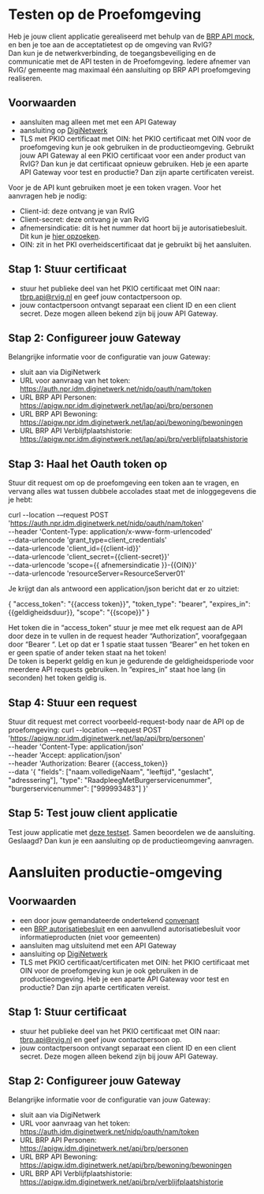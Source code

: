 # Testen op de Proefomgeving

Heb je jouw client applicatie gerealiseerd met behulp van de [BRP API mock](./how-tos/lokaal-testen), en ben je toe aan de acceptatietest op de omgeving van RvIG?  
Dan kun je de netwerkverbinding, de toegangsbeveiliging en de communicatie met de API testen in de Proefomgeving. Iedere afnemer van RvIG/ gemeente mag maximaal één aansluiting op BRP API proefomgeving realiseren.

## Voorwaarden
- aansluiten mag alleen met met een API Gateway
- aansluiting op [DigiNetwerk](https://www.logius.nl/domeinen/infrastructuur/diginetwerk/aansluiten)
- TLS met PKIO certificaat met OIN: het PKIO certificaat met OIN voor de proefomgeving kun je ook gebruiken in de productieomgeving. Gebruikt jouw API Gateway al een PKIO certificaat voor een ander product van RvIG? Dan kun je dat certificaat opnieuw gebruiken. Heb je een aparte API Gateway voor test en productie? Dan zijn aparte certificaten vereist.

Voor je de API kunt gebruiken moet je een token vragen. Voor het aanvragen heb je nodig:
-	Client-id: deze ontvang je van RvIG
-	Client-secret: deze ontvang je van RvIG
-	afnemersindicatie: dit is het nummer dat hoort bij je autorisatiebesluit. Dit kun je [hier opzoeken](https://publicaties.rvig.nl/Landelijke_tabellen/Zoekpagina_tabel_35_autorisatietabel).
-	OIN: zit in het PKI overheidscertificaat dat je gebruikt bij het aansluiten.
  
## Stap 1: Stuur certificaat
- stuur het publieke deel van het PKIO certificaat met OIN naar: tbrp.api@rvig.nl en geef jouw contactpersoon op.
- jouw contactpersoon ontvangt separaat een client ID en een client secret. Deze mogen alleen bekend zijn bij jouw API Gateway.

## Stap 2: Configureer jouw Gateway
Belangrijke informatie voor de configuratie van jouw Gateway:
- sluit aan via DigiNetwerk 
- URL voor aanvraag van het token: https://auth.npr.idm.diginetwerk.net/nidp/oauth/nam/token
- URL BRP API Personen: https://apigw.npr.idm.diginetwerk.net/lap/api/brp/personen
- URL BRP API Bewoning: https://apigw.npr.idm.diginetwerk.net/lap/api/bewoning/bewoningen
- URL BRP API Verblijfplaatshistorie: https://apigw.npr.idm.diginetwerk.net/lap/api/brp/verblijfplaatshistorie

## Stap 3: Haal het Oauth token op  
Stuur dit request om op de proefomgeving een token aan te vragen, en vervang alles wat tussen dubbele accolades staat met de inloggegevens die je hebt:  

curl --location -–request POST 'https://auth.npr.idm.diginetwerk.net/nidp/oauth/nam/token' \
--header 'Content-Type: application/x-www-form-urlencoded' \
--data-urlencode 'grant_type=client_credentials' \
--data-urlencode 'client_id={{client-id}}' \
--data-urlencode 'client_secret={{client-secret}}' \
--data-urlencode 'scope={{ afnemersindicatie }}-{{OIN}}' \
--data-urlencode 'resourceServer=ResourceServer01'
 
Je krijgt dan als antwoord een application/json bericht dat er zo uitziet:  

{
  "access_token": "{{access token}}",
  "token_type": "bearer",
  "expires_in": {{geldigheidsduur}},
  "scope": "{{scope}}"
}
 
Het token die in “access_token” stuur je mee met elk request aan de API door deze in te vullen in de request header “Authorization”, voorafgegaan door “Bearer “. Let op dat er 1 spatie staat tussen “Bearer” en het token en er geen spatie of ander teken staat na het token!  
De token is beperkt geldig en kun je gedurende de geldigheidsperiode voor meerdere API requests gebruiken. In “expires_in” staat hoe lang (in seconden) het token geldig is.

## Stap 4: Stuur een request 
Stuur dit request met correct voorbeeld-request-body naar de API op de proefomgeving:
curl --location -–request POST 'https://apigw.npr.idm.diginetwerk.net/lap/api/brp/personen' \
--header 'Content-Type: application/json' \
--header 'Accept: application/json' \
--header 'Authorization: Bearer {{access_token}} \
--data '{
  "fields": ["naam.volledigeNaam", "leeftijd", "geslacht", "adressering"],
  "type": "RaadpleegMetBurgerservicenummer",
  "burgerservicenummer": ["999993483"]
}'
 
## Stap 5: Test jouw client applicatie
Test jouw applicatie met [deze testset](https://www.rvig.nl/testsetpersoonslijstenproefomgevingBRPV). Samen beoordelen we de aansluiting. Geslaagd? Dan kun je een aansluiting op de productieomgeving aanvragen.

# Aansluiten productie-omgeving

## Voorwaarden
- een door jouw gemandateerde ondertekend [convenant](xxxx)
- een [BRP autorisatiebesluit](https://publicaties.rvig.nl/Besluiten_en_modelautorisaties/Besluiten/BRP_besluiten) en een aanvullend autorisatiebesluit voor informatieproducten (niet voor gemeenten) 
- aansluiten mag uitsluitend met een API Gateway 
- aansluiting op [DigiNetwerk](https://www.logius.nl/domeinen/infrastructuur/diginetwerk/aansluiten)
- TLS met PKIO certificaat/certificaten met OIN: het PKIO certificaat met OIN voor de proefomgeving kun je ook gebruiken in de productieomgeving. Heb je een aparte API Gateway voor test en productie? Dan zijn aparte certificaten vereist.

## Stap 1: Stuur certificaat
- stuur het publieke deel van het PKIO certificaat met OIN naar: tbrp.api@rvig.nl en geef jouw contactpersoon op.
- jouw contactpersoon ontvangt separaat een client ID en een client secret. Deze mogen alleen bekend zijn bij jouw API Gateway.

## Stap 2: Configureer jouw Gateway
Belangrijke informatie voor de configuratie van jouw Gateway:
- sluit aan via DigiNetwerk 
- URL voor aanvraag van het token: https://auth.idm.diginetwerk.net/nidp/oauth/nam/token
- URL BRP API Personen: https://apigw.idm.diginetwerk.net/api/brp/personen
- URL BRP API Bewoning: https://apigw.idm.diginetwerk.net/api/brp/bewoning/bewoningen
- URL BRP API Verblijfplaatshistorie: https://apigw.idm.diginetwerk.net/api/brp/verblijfplaatshistorie
